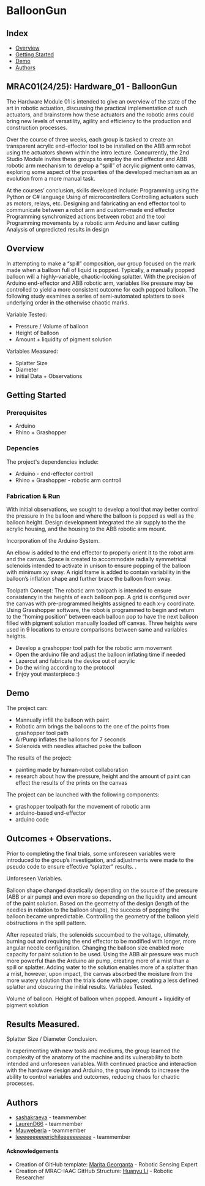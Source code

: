 # BalloonGun
## Index
  - [Overview](#overview) 
  - [Getting Started](#getting-started)
  - [Demo](#demo)
  - [Authors](#authors)

## MRAC01(24/25): Hardware_01 - BalloonGun  
The Hardware Module 01 is intended to give an overview of the state of the art in robotic actuation, discussing the practical implementation of such actuators, and brainstorm how these actuators and the robotic arms could bring new levels of versatility, agility and efficiency to the production and construction processes.

Over the course of three weeks, each group is tasked to create an transparent acrylic end-effector tool to be installed on the ABB arm robot using the actuators shown within the intro lecture. Concurrently, the 2nd Studio Module invites these groups to employ the end effector and ABB robotic arm mechanism to develop a “spill” of acrylic pigment onto canvas, exploring some aspect of the properties of the developed mechanism as an evolution from a more manual task.

At the courses’ conclusion, skills developed include: 
Programming using the Python or C# language
Using of microcontrollers
Controlling actuators such as motors, relays, etc.
Designing and fabricating an end effector tool to communicate between a robot arm and custom-made end effector
Programming synchronized actions between robot and the tool
Programming movements by a robotic arm
Arduino and laser cutting
Analysis of unpredicted results in design


## Overview
In attempting to make a “spill” composition, our group focused on the mark made when a balloon full of liquid is popped. Typically, a manually popped balloon will a highly-variable, chaotic-looking splatter. With the precision of Arduino end-effector and ABB robotic arm, variables like pressure may be controlled to yield a more consistent outcome for each popped balloon. The following study examines a series of semi-automated splatters to seek underlying order in the otherwise chaotic marks.

Variable Tested:
* Pressure / Volume of balloon
* Height of balloon
* Amount + liquidity of pigment solution

Variables Measured: 
* Splatter Size
* Diameter
* Initial Data + Observations

## Getting Started

### Prerequisites
* Arduino
* Rhino + Grashopper

### Depencies
The project's dependencies include:
* Arduino - end-effector controll
* Rhino + Grashopper - robotic arm controll


### Fabrication & Run
With initial observations, we sought to develop a tool that may better control the pressure in the balloon and where the balloon is popped as well as the balloon height.
Design development integrated the air supply to the the acrylic housing, and the housing to the ABB robotic arm mount.

Incorporation of the Arduino System.

An elbow is added to the end effector to properly orient it to the robot arm and the canvas. Space is created to accommodate radially symmetrical solenoids intended to activate in unison to ensure popping of the balloon with minimum xy sway. A rigid frame is added to contain variability in the balloon’s inflation shape and further brace the balloon from sway.

Toolpath Concept:
The robotic arm toolpath is intended to ensure consistency in the heights of each balloon pop. A grid is configured over the canvas with pre-programmed heights assigned to each x-y coordinate. Using Grasshopper software, the robot is programmed to begin and return to the “homing position” between each balloon pop to have the next balloon filled with pigment solution manually loaded off canvas. Three heights were used in 9 locations to ensure comparisons between same and variables heights.

* Develop a grashopper tool path for the robotic arm movement
* Open the arduino file and adjust the balloon inflating time if needed
* Lazercut and fabricate the device out of acrylic
* Do the wiring according to the protocol
* Enjoy yout masterpiece :)

## Demo
The project can:
* Mannually infill the balloon with paint
* Robotic arm brings the balloons to the one of the points from grashopper tool path
* AirPump inflates the balloons for 7 seconds
* Solenoids with needles attached poke the balloon

The results of the project:
* painting made by human-robot collaboration
* research about how the pressure, height and the amount of paint can effect the results of the prints on the canvas

The project can be launched with the following components:
* grashopper toolpath for the movement of robotic arm
* arduino-based end-effector
* arduino code

## Outcomes + Observations.

Prior to completing the final trials, some unforeseen variables were introduced to the group’s investigation, and adjustments were made to the pseudo code to ensure effective “splatter” results. .

Unforeseen Variables. 

Balloon shape changed drastically depending on the source of the pressure (ABB or air pump) and even more so depending on the liquidity and amount of the paint solution. Based on the geometry of the design (length of the needles in relation to the balloon shape), the success of popping the balloon became unpredictable.  Controlling the geometry of the balloon yield obstructions in the spill pattern.

After repeated trials, the solenoids succumbed to the voltage, ultimately, burning out and requiring the end effector to be modified with longer, more angular needle configuration.
Changing the balloon size enabled more capacity for paint solution to be used.
Using the ABB air pressure was much more powerful than the Arduino air pump, creating more of a mist than a spill or splatter.
Adding water to the solution enables more of a splatter than a mist, however,  upon impact, the canvas absorbed the moisture from the more watery solution than the trials done with paper, creating a less defined splatter and obscuring the initial results. 
Variables Tested.

Volume of balloon.
Height of balloon when popped.
Amount + liquidity of pigment solution

## Results Measured.

Splatter Size / Diameter
Conclusion.

In experimenting with new tools and mediums, the group learned the complexity of the anatomy of the machine and its vulnerability to both intended and unforeseen variables. With continued practice and interaction with the hardware design and Arduino, the group intends to increase the ability to control variables and outcomes, reducing chaos for chaotic processes.


## Authors
  - [sashakraeva](https://github.com/sashakraeva) - teammember
  - [LaurenD66](https://github.com/LaurenD66) - teammember
  - [Mauweberla](https://github.com/Mauweberla) - teammember
  - [leeeeeeeeeerichileeeeeeeeee](https://github.com/leeeeeeeeeerichileeeeeeeeee) - teammember

<!--  DO NOT REMOVE
-->
#### Acknowledgements

- Creation of GitHub template: [Marita Georganta](https://www.linkedin.com/in/marita-georganta/) - Robotic Sensing Expert
- Creation of MRAC-IAAC GitHub Structure: [Huanyu Li](https://www.linkedin.com/in/huanyu-li-457590268/) - Robotic Researcher


